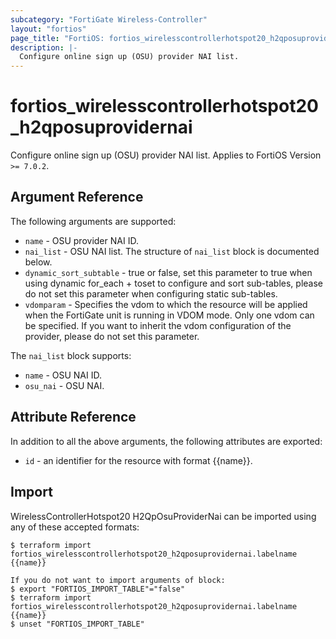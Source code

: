 ```yaml
---
subcategory: "FortiGate Wireless-Controller"
layout: "fortios"
page_title: "FortiOS: fortios_wirelesscontrollerhotspot20_h2qposuprovidernai"
description: |-
  Configure online sign up (OSU) provider NAI list.
---
```


# fortios_wirelesscontrollerhotspot20_h2qposuprovidernai
Configure online sign up (OSU) provider NAI list. Applies to FortiOS Version `>= 7.0.2`.

## Argument Reference

The following arguments are supported:

* `name` - OSU provider NAI ID.
* `nai_list` - OSU NAI list. The structure of `nai_list` block is documented below.
* `dynamic_sort_subtable` - true or false, set this parameter to true when using dynamic for_each + toset to configure and sort sub-tables, please do not set this parameter when configuring static sub-tables.
* `vdomparam` - Specifies the vdom to which the resource will be applied when the FortiGate unit is running in VDOM mode. Only one vdom can be specified. If you want to inherit the vdom configuration of the provider, please do not set this parameter.

The `nai_list` block supports:

* `name` - OSU NAI ID.
* `osu_nai` - OSU NAI.


## Attribute Reference

In addition to all the above arguments, the following attributes are exported:
* `id` - an identifier for the resource with format {{name}}.

## Import

WirelessControllerHotspot20 H2QpOsuProviderNai can be imported using any of these accepted formats:
```
$ terraform import fortios_wirelesscontrollerhotspot20_h2qposuprovidernai.labelname {{name}}

If you do not want to import arguments of block:
$ export "FORTIOS_IMPORT_TABLE"="false"
$ terraform import fortios_wirelesscontrollerhotspot20_h2qposuprovidernai.labelname {{name}}
$ unset "FORTIOS_IMPORT_TABLE"
```
